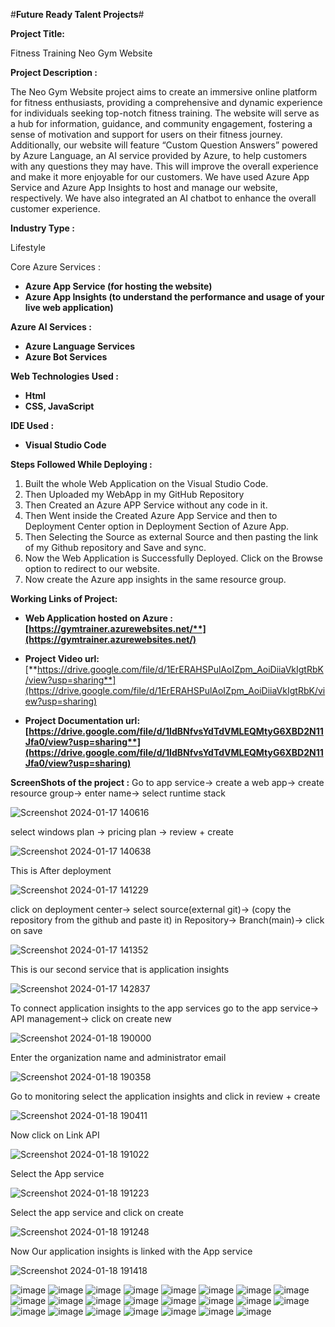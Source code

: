 #****Future Ready Talent Projects****#

**Project Title:**

Fitness Training Neo Gym Website

**Project Description :**

The Neo Gym Website project aims to create an immersive online platform for fitness enthusiasts, providing a comprehensive and dynamic experience for individuals seeking top-notch fitness training. The website will serve as a hub for information, guidance, and community engagement, fostering a sense of motivation and support for users on their fitness journey.  Additionally, our website will feature “Custom Question Answers” powered by Azure Language, an AI service provided by Azure, to help customers with any questions they may have. This will improve the overall experience and make it more enjoyable for our customers. We have used Azure App Service and Azure App Insights to host and manage our website, respectively. We have also integrated an AI chatbot to enhance the overall customer experience.

**Industry Type :**

Lifestyle

Core Azure Services : 

- **Azure App Service (for hosting the website)**
- **Azure App Insights (to understand the performance and usage of your live web application)**

**Azure AI Services :**

- **Azure Language Services** 
- **Azure Bot Services**

**Web Technologies Used :** 

- **Html**
- **CSS, JavaScript**

**IDE Used :**

- **Visual Studio Code**

**Steps Followed While Deploying :**

1. Built the whole Web Application on the Visual Studio Code.
1. Then Uploaded my WebApp in my GitHub Repository
1. Then Created an Azure APP Service without any code in it.
1. Then Went inside the Created Azure App Service and then to Deployment Center option in Deployment Section of Azure App.
1. Then Selecting the Source as external Source and then pasting the link of my Github repository and Save and sync.
1. Now the Web Application is Successfully Deployed. Click on the Browse option to redirect to our website.
1. Now create the Azure app insights in the same resource group.

**Working Links of Project:**

- **Web Application hosted on Azure : [https://gymtrainer.azurewebsites.net/**](https://gymtrainer.azurewebsites.net/)**
- **Project Video url:** [**https://drive.google.com/file/d/1ErERAHSPulAoIZpm_AoiDiiaVkIgtRbK/view?usp=sharing**](https://drive.google.com/file/d/1ErERAHSPulAoIZpm_AoiDiiaVkIgtRbK/view?usp=sharing)

- **Project Documentation url: [https://drive.google.com/file/d/1IdBNfvsYdTdVMLEQMtyG6XBD2N11Jfa0/view?usp=sharing**](https://drive.google.com/file/d/1IdBNfvsYdTdVMLEQMtyG6XBD2N11Jfa0/view?usp=sharing)**

**ScreenShots of the project :**
Go to app service-> create a web app-> create resource group-> enter name-> select runtime stack

![Screenshot 2024-01-17 140616](https://github.com/SushantPrasad13/Fitness-Training-NeoGym-Website/assets/144934599/7bc92763-80e8-4388-a29f-b6a9da9b7cfb)


select windows plan -> pricing plan -> review + create

![Screenshot 2024-01-17 140638](https://github.com/SushantPrasad13/Fitness-Training-NeoGym-Website/assets/144934599/43a0d8c3-0e9d-41fb-b8dd-1b577c939c1a)


This is After deployment

![Screenshot 2024-01-17 141229](https://github.com/SushantPrasad13/Fitness-Training-NeoGym-Website/assets/144934599/3f81d593-4e69-4429-a050-b9a4445d783a)


click on deployment center-> select source(external git)-> (copy the repository from the github and paste it) in Repository-> Branch(main)-> click on save

![Screenshot 2024-01-17 141352](https://github.com/SushantPrasad13/Fitness-Training-NeoGym-Website/assets/144934599/a1ac073d-10c7-4c3b-ad11-9a81449eb801)


This is our second service that is application insights

![Screenshot 2024-01-17 142837](https://github.com/SushantPrasad13/Fitness-Training-NeoGym-Website/assets/144934599/1c51e989-660c-42ec-9b86-e06c04239994)


To connect application insights to the app services go to the app service-> API management-> click on create new

![Screenshot 2024-01-18 190000](https://github.com/SushantPrasad13/Fitness-Training-NeoGym-Website/assets/144934599/0d73414c-cea4-4816-866c-f3b4a3de97aa)

Enter the organization name and administrator email

![Screenshot 2024-01-18 190358](https://github.com/SushantPrasad13/Fitness-Training-NeoGym-Website/assets/144934599/170657b1-4a9e-4309-89fc-a7f01ad46ee5)

Go to monitoring select the application insights and click in review + create

![Screenshot 2024-01-18 190411](https://github.com/SushantPrasad13/Fitness-Training-NeoGym-Website/assets/144934599/d38f99ec-dd70-4f3e-b47d-a4a38fd24015)

Now click on Link API

![Screenshot 2024-01-18 191022](https://github.com/SushantPrasad13/Fitness-Training-NeoGym-Website/assets/144934599/72db89ce-107a-44f4-81f1-d746b789d61b)

Select the App service

![Screenshot 2024-01-18 191223](https://github.com/SushantPrasad13/Fitness-Training-NeoGym-Website/assets/144934599/1ae6c030-27c0-44fa-98f6-b2cd004e40ec)

Select the app service and click on create

![Screenshot 2024-01-18 191248](https://github.com/SushantPrasad13/Fitness-Training-NeoGym-Website/assets/144934599/fa166705-2630-4af8-8040-441b6026b487)

Now Our application insights is linked with the App service

![Screenshot 2024-01-18 191418](https://github.com/SushantPrasad13/Fitness-Training-NeoGym-Website/assets/144934599/5c734070-e988-46a4-9841-a891950312aa)


![image](https://github.com/SushantPrasad13/Fitness-Training-NeoGym-Website/assets/144934599/81f4f562-6485-492c-a0d9-8c766860d745)
![image](https://github.com/SushantPrasad13/Fitness-Training-NeoGym-Website/assets/144934599/6072dc8a-b3bc-4c97-a1dc-93b1a91bb26a)
![image](https://github.com/SushantPrasad13/Fitness-Training-NeoGym-Website/assets/144934599/550429aa-53b3-4c32-a08f-e8f77290d3a3)
![image](https://github.com/SushantPrasad13/Fitness-Training-NeoGym-Website/assets/144934599/5d144c53-b048-4905-87d1-9cd341aaa71c)
![image](https://github.com/SushantPrasad13/Fitness-Training-NeoGym-Website/assets/144934599/479fd341-a263-406d-82f4-c73b8948fd58)
![image](https://github.com/SushantPrasad13/Fitness-Training-NeoGym-Website/assets/144934599/d679f685-d5fd-4c38-b9b5-2078a11313d8)
![image](https://github.com/SushantPrasad13/Fitness-Training-NeoGym-Website/assets/144934599/5deef5c9-5e13-4af4-9c84-7b2e6bb5178a)
![image](https://github.com/SushantPrasad13/Fitness-Training-NeoGym-Website/assets/144934599/26e5fff5-2286-4158-946e-9c804c55a2e6)
![image](https://github.com/SushantPrasad13/Fitness-Training-NeoGym-Website/assets/144934599/e900fe63-7154-4b26-b606-94d0eb8ab208)
![image](https://github.com/SushantPrasad13/Fitness-Training-NeoGym-Website/assets/144934599/31a993fb-527a-4ea1-89b2-71e7d0784330)
![image](https://github.com/SushantPrasad13/Fitness-Training-NeoGym-Website/assets/144934599/a4cba292-56ef-4959-a934-59c4e56b5a64)
![image](https://github.com/SushantPrasad13/Fitness-Training-NeoGym-Website/assets/144934599/56a4a5d8-756b-4077-8837-87c24e3c4547)
![image](https://github.com/SushantPrasad13/Fitness-Training-NeoGym-Website/assets/144934599/09af9d64-c265-4aec-999b-f0fb975e3eed)
![image](https://github.com/SushantPrasad13/Fitness-Training-NeoGym-Website/assets/144934599/5f3a2e39-753c-4ab9-86e7-55c3d6d6a338)
![image](https://github.com/SushantPrasad13/Fitness-Training-NeoGym-Website/assets/144934599/a923321c-9c20-4b07-a27c-4c4032d6c873)
![image](https://github.com/SushantPrasad13/Fitness-Training-NeoGym-Website/assets/144934599/03875270-bba6-42da-94d9-9ab5db1c9557)
![image](https://github.com/SushantPrasad13/Fitness-Training-NeoGym-Website/assets/144934599/d3dab909-3c18-490c-b2b8-c84bf10deeca)
![image](https://github.com/SushantPrasad13/Fitness-Training-NeoGym-Website/assets/144934599/e3ff20bb-4880-4dfb-832c-d46f10736ebd)
![image](https://github.com/SushantPrasad13/Fitness-Training-NeoGym-Website/assets/144934599/49ad7465-f2ff-4b1a-977e-bcb56dfe3cec)
![image](https://github.com/SushantPrasad13/Fitness-Training-NeoGym-Website/assets/144934599/a35768c9-9fba-4450-9aa8-31f4f678867d)
![image](https://github.com/SushantPrasad13/Fitness-Training-NeoGym-Website/assets/144934599/d8900a01-035f-44fc-8dbc-071c5692171d)
![image](https://github.com/SushantPrasad13/Fitness-Training-NeoGym-Website/assets/144934599/d076a522-d13c-43b8-9ddd-cd703309e25b)
![image](https://github.com/SushantPrasad13/Fitness-Training-NeoGym-Website/assets/144934599/94e27b93-2951-4b9c-9b1c-13a13a6656ce)



























